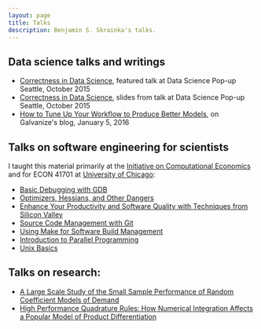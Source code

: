 ```yaml
---
layout: page
title: Talks
description: Benjamin S. Skrainka's talks.
---
```


## Data science talks and writings


* <a href="https://youtu.be/kex-UXZTGU4">Correctness in Data Science</a>, featured talk at Data Science Pop-up Seattle, October 2015 
* <a href="https://www.slideshare.net/dominodatalab/data-science-popup-seattle-correctness-in-data-science">Correctness in Data Science</a>, slides from talk at Data Science Pop-up Seattle, October 2015 
* <a href="http://blog.galvanize.com/how-to-prevent-bad-science/">How to Tune Up Your Workflow to Produce Better Models</a>, on Galvanize's blog, January 5, 2016


##  Talks on software engineering for scientists


I taught this material primarily at the [Initiative on Computational Economics](http://ice.uchicago.edu)
and for ECON 41701 at [University of Chicago](https://www.uchicago.edu):
  - [Basic Debugging with GDB](/talks/GDBBasics.pdf)
  - [Optimizers, Hessians, and Other Dangers](/talks/OptHessians.pdf)
  - [Enhance Your Productivity and Software Quality with Techniques from Silicon Valley](/talks/ShortSoftwareEngineering.pdf)
  - [Source Code Management with Git](/talks/Talk.Git.pdf)
  - [Using Make for Software Build Management](/talks/Talk.Make.pdf)
  - [Introduction to Parallel Programming](/talks/Talk.Parallel.pdf)
  - [Unix Basics](/talks/UnixBasics.pdf)


## Talks on research:


* [A Large Scale Study of the Small Sample Performance of Random Coefficient Models of Demand](/talks/Talk.FiniteBLP.Stanford.pdf)
* [High Performance Quadrature Rules: How Numerical Integration Affects a Popular Model of Product Differentiation](/talks/Talk.Quad.pdf)

